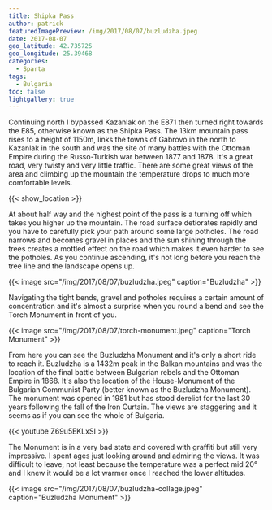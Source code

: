 ```yaml
---
title: Shipka Pass
author: patrick
featuredImagePreview: /img/2017/08/07/buzludzha.jpeg
date: 2017-08-07
geo_latitude: 42.735725
geo_longitude: 25.39468
categories:
  - Sparta
tags:
  - Bulgaria
toc: false
lightgallery: true
---
```

Continuing north I bypassed Kazanlak on the E871 then turned right towards the E85, otherwise known as the Shipka Pass. The 13km mountain pass rises to a height of 1150m, links the towns of Gabrovo in the north to Kazanlak in the south and was the site of many battles with the Ottoman Empire during the Russo-Turkish war between 1877 and 1878. It's a great road, very twisty and very little traffic. There are some great views of the area and climbing up the mountain the temperature drops to much more comfortable levels.

<!--more-->

{{< show_location >}}

At about half way and the highest point of the pass is a turning off which takes you higher up the mountain. The road surface detiorates rapidly and you have to carefully pick your path around some large potholes. The road narrows and becomes gravel in places and the sun shining through the trees creates a mottled effect on the road which makes it even harder to see the potholes. As you continue ascending, it's not long before you reach the tree line and the landscape opens up.


{{< image src="/img/2017/08/07/buzludzha.jpeg" caption="Buzludzha" >}}

Navigating the tight bends, gravel and potholes requires a certain amount of concentration and it's almost a surprise when you round a bend and see the Torch Monument in front of you.

{{< image src="/img/2017/08/07/torch-monument.jpeg" caption="Torch Monument" >}}

From here you can see the Buzludzha Monument and it's only a short ride to reach it. Buzludzha is a 1432m peak in the Balkan mountains and was the location of the final battle between Bulgarian rebels and the Ottoman Empire in 1868. It's also the location of the House-Monument of the Bulgarian Communist Party (better known as the Buzludzha Monument). The monument was opened in 1981 but has stood derelict for the last 30 years following the fall of the Iron Curtain. The views are staggering and it seems as if you can see the whole of Bulgaria.

{{< youtube Z69u5EKLxSI >}}

The Monument is in a very bad state and covered with graffiti but still very impressive. I spent ages just looking around and admiring the views. It was difficult to leave, not least because the temperature was a perfect mid 20° and I knew it would be a lot warmer once I reached the lower altitudes.

{{< image src="/img/2017/08/07/buzludzha-collage.jpeg" caption="Buzludzha Monument" >}}
